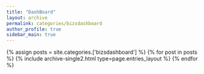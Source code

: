 ```yaml
---
title: "DashBoard"
layout: archive
permalink: categories/bizsdashboard
author_profile: true
sidebar_main: true
---
```



{% assign posts = site.categories.['bizsdashboard'] %}
{% for post in posts %} {% include archive-single2.html type=page.entries_layout %} {% endfor %}
